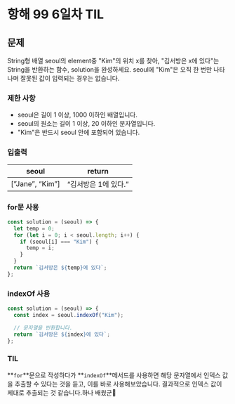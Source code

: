 # 항해 99 6일차 TIL

## 문제

String형 배열 seoul의 element중 "Kim"의 위치 x를 찾아, "김서방은 x에 있다"는 String을 반환하는 함수, solution을 완성하세요.
seoul에 "Kim"은 오직 한 번만 나타나며 잘못된 값이 입력되는 경우는 없습니다.

### 제한 사항

- seoul은 길이 1 이상, 1000 이하인 배열입니다.
- seoul의 원소는 길이 1 이상, 20 이하인 문자열입니다.
- "Kim"은 반드시 seoul 안에 포함되어 있습니다.

### 입출력

| seoul | return |
| --- | --- |
| [”Jane”, “Kim”] | “김서방은 1에 있다.” |

### for문 사용

```jsx
const solution = (seoul) => {
  let temp = 0;
  for (let i = 0; i < seoul.length; i++) {
    if (seoul[i] === "Kim") {
      temp = i;
    }
  }
  return `김서방은 ${temp}에 있다`;
};
```

### indexOf 사용

```jsx
const solution = (seoul) => {
  const index = seoul.indexOf("Kim");

  // 문자열을 반환합니다.
  return `김서방은 ${index}에 있다`;
};
```

### TIL

**`for`**문으로 작성하다가 **`indexOf`**메서드를 사용하면 해당 문자열에서 인덱스 값을 추출할 수 있다는 것을 듣고, 이를 바로 사용해보았습니다. 결과적으로 인덱스 값이 제대로 추출되는 것 같습니다.하나 배웠군🥲
